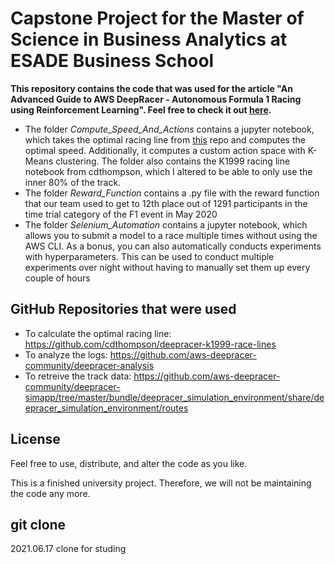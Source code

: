 # Capstone Project for the Master of Science in Business Analytics at ESADE Business School

**This repository contains the code that was used for the article "An Advanced Guide to AWS DeepRacer - Autonomous Formula 1 Racing using Reinforcement Learning". Feel free to check it out [here](https://towardsdatascience.com/an-advanced-guide-to-aws-deepracer-2b462c37eea).**


- The folder *Compute_Speed_And_Actions* contains a jupyter notebook, which takes the optimal racing line from [this](https://github.com/cdthompson/deepracer-k1999-race-lines) repo and computes the optimal speed. Additionally, it computes a custom action space with K-Means clustering. The folder also contains the K1999 racing line notebook from cdthompson, which I altered to be able to only use the inner 80% of the track.
- The folder *Reward_Function* contains a .py file with the reward function that our team used to get to 12th place out of 1291 participants in the time trial category of the F1 event in May 2020
- The folder *Selenium_Automation* contains a jupyter notebook, which allows you to submit a model to a race multiple times without using the AWS CLI. As a bonus, you can also automatically conducts experiments with hyperparameters. This can be used to conduct multiple experiments over night without having to manually set them up every couple of hours

## GitHub Repositories that were used
- To calculate the optimal racing line: https://github.com/cdthompson/deepracer-k1999-race-lines
- To analyze the logs: https://github.com/aws-deepracer-community/deepracer-analysis
- To retreive the track data: https://github.com/aws-deepracer-community/deepracer-simapp/tree/master/bundle/deepracer_simulation_environment/share/deepracer_simulation_environment/routes

## License
Feel free to use, distribute, and alter the code as you like.

This is a finished university project. Therefore, we will not be maintaining the code any more.

## git clone
2021.06.17 clone for studing
